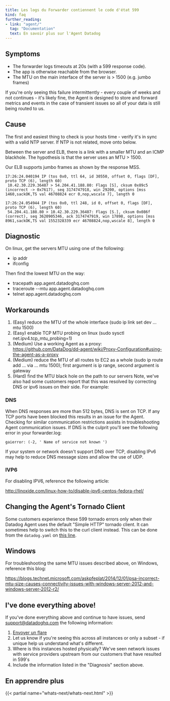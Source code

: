 ```yaml
---
title: Les logs du Forwarder contiennent le code d'état 599
kind: faq
further_reading:
- link: "agent/"
  tag: "Documentation"
  text: En savoir plus sur l'Agent Datadog
---
```


## Symptoms

* The forwarder logs timeouts at 20s (with a 599 response code).
* The app is otherwise reachable from the browser.
* The MTU on the main interface of the server is > 1500 (e.g. jumbo frames)

If you're only seeing this failure intermittently - every couple of weeks and not continues - it's likely fine, the Agent is designed to store and forward metrics and events in the case of transient issues so all of your data is still being routed to us.

## Cause

The first and easiest thing to check is your hosts time - verify it's in sync with a valid NTP server. If NTP is not related, move onto below.

Between the server and ELB, there is a link with a smaller MTU and an ICMP blackhole. The hypothesis is that the server uses an MTU > 1500.

Our ELB supports jumbo frames as shown by the response MSS.

```
17:26:24.040194 IP (tos 0x0, ttl 64, id 30550, offset 0, flags [DF], proto TCP (6), length 60)
 10.42.30.229.36487 > 54.204.41.188.80: Flags [S], cksum 0x89c5 (incorrect -> 0x7617), seq 3174747918, win 29200, options [mss 1460,sackOK,TS val 46708824 ecr 0,nop,wscale 7], length 0
```
```
17:26:24.054944 IP (tos 0x0, ttl 248, id 0, offset 0, flags [DF], proto TCP (6), length 60)
 54.204.41.188.80 > 10.42.30.229.36487: Flags [S.], cksum 0x086f (correct), seq 3620905346, ack 3174747919, win 17898, options [mss 8961,sackOK,TS val 1552328339 ecr 46708824,nop,wscale 8], length 0
```

## Diagnostic
On linux, get the servers MTU using one of the following:

* ip addr
* ifconfig

Then find the lowest MTU on the way:

* tracepath app.agent.datadoghq.com
* traceroute --mtu app.agent.datadoghq.com
* telnet app.agent.datadoghq.com

## Workarounds

1. (Easy) reduce the MTU of the whole interface (sudo ip link set dev … mtu 1500)
2. (Easy) enable TCP MTU probing on linux (sudo sysctl net.ipv4.tcp_mtu_probing=1)
3. (Medium) Use a working Agent as a proxy: https://github.com/DataDog/dd-agent/wiki/Proxy-Configuration#using-the-agent-as-a-proxy
4. (Medium) reduce the MTU of all routes to EC2 as a whole (sudo ip route add ... via ... mtu 1500); first argument is ip range, second argument is gateway
5. (Hard) find the MTU black hole on the path to our servers
Note, we've also had some customers report that this was resolved by correcting DNS or ipv6 issues on their side. For example:

### DNS

When DNS responses are more than 512 bytes, DNS is sent on TCP. If any TCP ports have been blocked this results in an issue for the Agent. Checking for similar communication restrictions assists in troubleshooting Agent communication issues. If DNS is the culprit you'll see the following error in your forwarder.log:
```
gaierror: (-2, ' Name of service not known ')
```
If your system or network doesn't support DNS over TCP, disabling IPv6 may help to reduce DNS message sizes and allow the use of UDP.

### IVP6

For disabling IPV6, reference the following article:

http://linoxide.com/linux-how-to/disable-ipv6-centos-fedora-rhel/

## Changing the Agent's Tornado Client

Some customers experience these 599 tornado errors only when their Datadog Agent uses the default "Simple HTTP" tornado client. It can sometimes help to switch this to the curl client instead. This can be done from the `datadog.yaml` on [this line][1].

## Windows

For troubleshooting the same MTU issues described above, on Windows, reference this blog:

https://blogs.technet.microsoft.com/askpfeplat/2014/12/01/psa-incorrect-mtu-size-causes-connectivity-issues-with-windows-server-2012-and-windows-server-2012-r2/

## I've done everything above!

If you've done everything above and continue to have issues, send support@datadoghq.com the following information:

1. [Envoyer un flare][2]
2. Let us know if you're seeing this across all instances or only a subset - if unique help us understand what's different.
3. Where is this instances hosted physically? We've seen network issues with service providers upstream from our customers that have resulted in 599's
4. Include the information listed in the "Diagnosis" section above.

## En apprendre plus

{{< partial name="whats-next/whats-next.html" >}}

[1]: https://github.com/DataDog/dd-agent/blob/master/datadog.conf.example#L93
[2]: /agent/#send-a-flare
